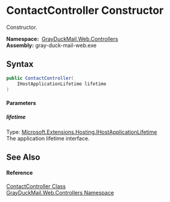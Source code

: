 ContactController Constructor
=============================
Constructor.

  **Namespace:**  [GrayDuckMail.Web.Controllers][1]  
  **Assembly:** gray-duck-mail-web.exe

Syntax
------

```csharp
public ContactController(
	IHostApplicationLifetime lifetime
)
```

#### Parameters

##### *lifetime*
Type: [Microsoft.Extensions.Hosting.IHostApplicationLifetime][2]  
 The application lifetime interface.


See Also
--------

#### Reference
[ContactController Class][3]  
[GrayDuckMail.Web.Controllers Namespace][1]  

[1]: ../README.md
[2]: https://docs.microsoft.com/dotnet/api/microsoft.extensions.hosting.ihostapplicationlifetime
[3]: README.md